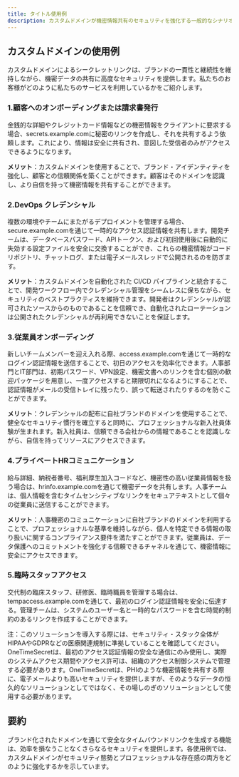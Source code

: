 ```yaml
---
title: タイトル使用例
description: カスタムドメインが機密情報共有のセキュリティを強化する一般的なシナリオ
---
```


## カスタムドメインの使用例

カスタムドメインによるシークレットリンクは、ブランドの一貫性と継続性を維持しながら、機密データの共有に高度なセキュリティを提供します。私たちのお客様がどのように私たちのサービスを利用しているかをご紹介します。

### 1.顧客へのオンボーディングまたは請求書発行

金銭的な詳細やクレジットカード情報などの機密情報をクライアントに要求する場合、secrets.example.comに秘密のリンクを作成し、それを共有するよう依頼します。これにより、情報は安全に共有され、意図した受信者のみがアクセスできるようになります。

**メリット**：カスタムドメインを使用することで、ブランド・アイデンティティを強化し、顧客との信頼関係を築くことができます。顧客はそのドメインを認識し、より自信を持って機密情報を共有することができます。

### 2.DevOps クレデンシャル

複数の環境やチームにまたがるデプロイメントを管理する場合、secure.example.comを通じて一時的なアクセス認証情報を共有します。開発チームは、データベースパスワード、APIトークン、および初回使用後に自動的に失効する設定ファイルを安全に交換することができ、これらの機密情報がコードリポジトリ、チャットログ、または電子メールスレッドで公開されるのを防ぎます。

**メリット**：カスタムドメインを自動化された CI/CD パイプラインと統合することで、開発ワークフロー内でクレデンシャル管理をシームレスに保ちながら、セキュリティのベストプラクティスを維持できます。開発者はクレデンシャルが認可されたソースからのものであることを信頼でき、自動化されたローテーションは公開されたクレデンシャルが再利用できないことを保証します。

### 3.従業員オンボーディング

新しいチームメンバーを迎え入れる際、access.example.comを通じて一時的なログイン認証情報を送信することで、初日のアクセスを効率化できます。人事部門とIT部門は、初期パスワード、VPN設定、機密文書へのリンクを含む個別の歓迎パッケージを用意し、一度アクセスすると期限切れになるようにすることで、認証情報がメールの受信トレイに残ったり、誤って転送されたりするのを防ぐことができます。

**メリット**：クレデンシャルの配布に自社ブランドのドメインを使用することで、健全なセキュリティ慣行を確立すると同時に、プロフェッショナルな新入社員体験が生まれます。新入社員は、信頼できる会社からの情報であることを認識しながら、自信を持ってリソースにアクセスできます。

### 4.プライベートHRコミュニケーション

給与詳細、納税者番号、福利厚生加入コードなど、機密性の高い従業員情報を扱う場合は、hrinfo.example.comを通じて機密データを共有します。人事チームは、個人情報を含むタイムセンシティブなリンクをセキュアテキストとして個々の従業員に送信することができます。

**メリット**：人事機密のコミュニケーションに自社ブランドのドメインを利用することで、プロフェッショナルな基準を維持しながら、個人を特定できる情報の取り扱いに関するコンプライアンス要件を満たすことができます。従業員は、データ保護へのコミットメントを強化する信頼できるチャネルを通じて、機密情報に安全にアクセスできます。

### 5.臨時スタッフアクセス
交代制の臨床スタッフ、研修医、臨時職員を管理する場合は、tempaccess.example.comを通じて、最初のログイン認証情報を安全に伝達する。管理チームは、システムのユーザー名と一時的なパスワードを含む時間的制約のあるリンクを作成することができます。

注：このソリューションを導入する際には、セキュリティ・スタック全体がHIPAAやGDPRなどの医療関連規制に準拠していることを確認してください。OneTimeSecretは、最初のアクセス認証情報の安全な通信にのみ使用し、実際のシステムアクセス期間やアクセス許可は、組織のアクセス制御システムで管理する必要があります。OneTimeSecretは、PHIのような機密情報を共有する際に、電子メールよりも高いセキュリティを提供しますが、そのようなデータの恒久的なソリューションとしてではなく、その場しのぎのソリューションとして使用する必要があります。

## 要約

ブランド化されたドメインを通じて安全なタイムバウンドリンクを生成する機能は、効率を損なうことなくさらなるセキュリティを提供します。各使用例では、カスタムドメインがセキュリティ態勢とプロフェッショナルな存在感の両方をどのように強化するかを示しています。
